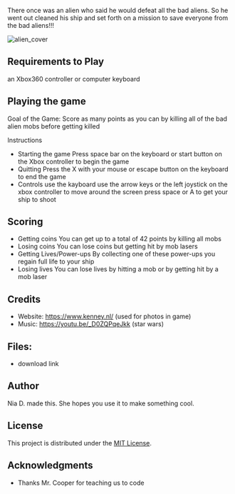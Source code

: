 There once was an alien who said he would defeat all the bad aliens. So he went out cleaned his ship and set forth on a mission to save everyone from the bad aliens!!!

![alien_cover](https://user-images.githubusercontent.com/31481528/56475548-a5e9b500-6457-11e9-91b0-db91e1964d59.PNG)

## Requirements to Play
an Xbox360 controller or computer keyboard

## Playing the game
Goal of the Game:
Score as many points as you can by killing all of the bad alien mobs before getting killed

Instructions
- Starting the game
Press space bar on the keyboard or start button on the Xbox controller to begin the game
- Quitting
Press the X with your mouse or escape button on the keyboard to end the game
- Controls
use the kayboard use the arrow keys or the left joystick on the xbox controller to move around the screen
press space or A to get your ship to shoot

## Scoring
- Getting coins
You can get up to a total of 42 points by killing all mobs
- Losing coins
You can lose coins but getting hit by mob lasers
- Getting Lives/Power-ups
By collecting one of these power-ups you regain full life to your ship
- Losing lives
You can lose lives by hitting a mob or by getting hit by a mob laser

## Credits
- Website: https://www.kenney.nl/ (used for photos in game)
- Music: https://youtu.be/_D0ZQPqeJkk (star wars)

## Files:
- download link

## Author

Nia D. made this. She hopes you use it to make something cool.

## License

This project is distributed under the [MIT License](LICENSE.md).

## Acknowledgments
- Thanks Mr. Cooper for teaching us to code
